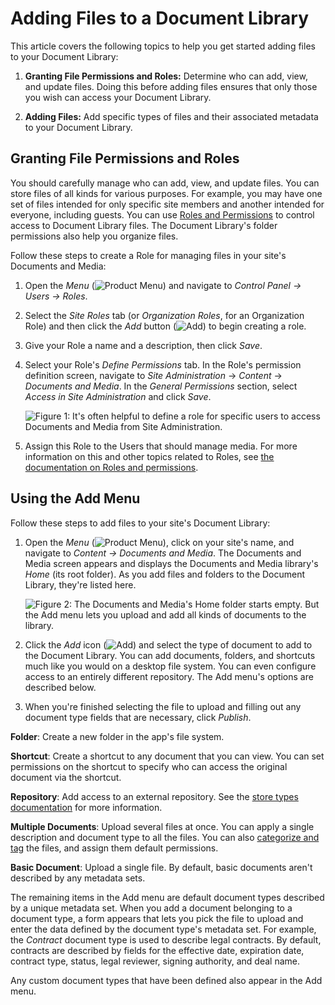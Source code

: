 # Adding Files to a Document Library [](id=adding-files-to-a-document-library)

This article covers the following topics to help you get started adding files to
your Document Library: 

1.  **Granting File Permissions and Roles:** Determine who can add, view, and 
    update files. Doing this before adding files ensures that only those you 
    wish can access your Document Library. 

2.  **Adding Files:** Add specific types of files and their associated 
    metadata to your Document Library. 

## Granting File Permissions and Roles [](id=granting-file-permissions-and-roles)

You should carefully manage who can add, view, and update files. You can store
files of all kinds for various purposes. For example, you may have one set of
files intended for only specific site members and another intended for everyone,
including guests. You can use 
[Roles and Permissions](/discover/portal/-/knowledge_base/7-1/roles-and-permissions) 
to control access to Document Library files. The Document Library's folder
permissions also help you organize files. 

Follow these steps to create a Role for managing files in your site's Documents
and Media: 

1.  Open the *Menu* (![Product Menu](../../../../images/icon-menu.png)) and 
    navigate to *Control Panel &rarr; Users &rarr; Roles*. 

2.  Select the *Site Roles* tab (or *Organization Roles*, for 
    an Organization Role) and then click the *Add* button 
    (![Add](../../../../images/icon-add.png)) to begin creating a role.

3.  Give your Role a name and a description, then click *Save*.

4.  Select your Role's *Define Permissions* tab. In the Role's permission 
    definition screen, navigate to *Site Administration* &rarr; *Content* &rarr; 
    *Documents and Media*. In the *General Permissions* section, select 
    *Access in Site Administration* and click *Save*.

    ![Figure 1: It's often helpful to define a role for specific users to access Documents and Media from Site Administration.](../../../../images/dm-define-role-permissions.png)

5.  Assign this Role to the Users that should manage media. For more 
    information on this and other topics related to Roles, see 
    [the documentation on Roles and permissions](/discover/portal/-/knowledge_base/7-1/roles-and-permissions).

## Using the Add Menu [](id=using-the-add-menu)

Follow these steps to add files to your site's Document Library:

1.  Open the *Menu* (![Product Menu](../../../../images/icon-menu.png)), click 
    on your site's name, and navigate to *Content &rarr; Documents and Media*. 
    The Documents and Media screen appears and displays the Documents and Media 
    library's *Home* (its root folder). As you add files and folders to the 
    Document Library, they're listed here. 

    ![Figure 2: The Documents and Media's *Home* folder starts empty. But the Add menu lets you upload and add all kinds of documents to the library.](../../../../images/dm-admin-add-menu.png)

2.  Click the *Add* icon (![Add](../../../../images/icon-add.png)) and select 
    the type of document to add to the Document Library. You can add documents, 
    folders, and shortcuts much like you would on a desktop file system. You can
    even configure access to an entirely different repository. The Add menu's
    options are described below. 

3.  When you're finished selecting the file to upload and filling out any 
    document type fields that are necessary, click *Publish*. 

**Folder**: Create a new folder in the app's file system. 

**Shortcut**: Create a shortcut to any document that you can view. You 
can set permissions on the shortcut to specify who can access the 
original document via the shortcut.

**Repository**: Add access to an external repository. See the 
[store types documentation](/discover/portal/-/knowledge_base/7-0/liferay-store-types)
for more information. 

**Multiple Documents**: Upload several files at once. You can apply a 
single description and document type to all the files. You can also 
[categorize and tag](/discover/portal/-/knowledge_base/7-1/organizing-content-with-tags-and-categories) 
the files, and assign them default permissions. 

**Basic Document**: Upload a single file. By default, basic documents 
aren't described by any metadata sets. 

The remaining items in the Add menu are default document types described by 
a unique metadata set. When you add a document belonging to a document type,
a form appears that lets you pick the file to upload and enter the data defined
by the document type's metadata set. For example, the *Contract* document type
is used to describe legal contracts. By default, contracts are described by
fields for the effective date, expiration date, contract type, status, legal
reviewer, signing authority, and deal name. 

Any custom document types that have been defined also appear in the Add 
menu. 

<!--
Add this to the Add menu items in step 2 once the Google Drive plugin is released
for 7.1

    -   **Google Docs**: Available via the Liferay Plugin for Google Drive&trade; 
        from the 
        [Liferay Marketplace](https://web.liferay.com/marketplace). 
        This lets you create a file entry that links to a Google document. For 
        more information, see 
        [the documentation on accessing Google Docs&trade;](discover/portal/-/knowledge_base/7-1/accessing-google-docs). 
-->
